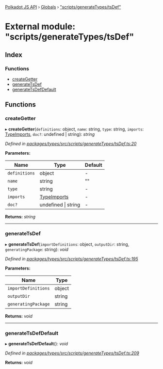 [Polkadot JS API](../README.md) › [Globals](../globals.md) › ["scripts/generateTypes/tsDef"](_scripts_generatetypes_tsdef_.md)

# External module: "scripts/generateTypes/tsDef"

## Index

### Functions

* [createGetter](_scripts_generatetypes_tsdef_.md#creategetter)
* [generateTsDef](_scripts_generatetypes_tsdef_.md#generatetsdef)
* [generateTsDefDefault](_scripts_generatetypes_tsdef_.md#generatetsdefdefault)

## Functions

###  createGetter

▸ **createGetter**(`definitions`: object, `name`: string, `type`: string, `imports`: [TypeImports](../interfaces/_scripts_util_imports_.typeimports.md), `doc?`: undefined | string): *string*

*Defined in [packages/types/src/scripts/generateTypes/tsDef.ts:20](https://github.com/polkadot-js/api/blob/5739b69757/packages/types/src/scripts/generateTypes/tsDef.ts#L20)*

**Parameters:**

Name | Type | Default |
------ | ------ | ------ |
`definitions` | object | - |
`name` | string | "" |
`type` | string | - |
`imports` | [TypeImports](../interfaces/_scripts_util_imports_.typeimports.md) | - |
`doc?` | undefined &#124; string | - |

**Returns:** *string*

___

###  generateTsDef

▸ **generateTsDef**(`importDefinitions`: object, `outputDir`: string, `generatingPackage`: string): *void*

*Defined in [packages/types/src/scripts/generateTypes/tsDef.ts:195](https://github.com/polkadot-js/api/blob/5739b69757/packages/types/src/scripts/generateTypes/tsDef.ts#L195)*

**Parameters:**

Name | Type |
------ | ------ |
`importDefinitions` | object |
`outputDir` | string |
`generatingPackage` | string |

**Returns:** *void*

___

###  generateTsDefDefault

▸ **generateTsDefDefault**(): *void*

*Defined in [packages/types/src/scripts/generateTypes/tsDef.ts:209](https://github.com/polkadot-js/api/blob/5739b69757/packages/types/src/scripts/generateTypes/tsDef.ts#L209)*

**Returns:** *void*

